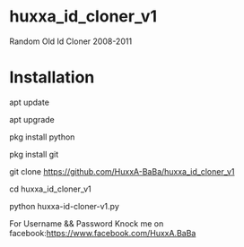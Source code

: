 # huxxa_id_cloner_v1
Random Old Id Cloner 2008-2011

#
# Installation 


apt update

apt upgrade 

pkg install python 

pkg install git

git clone https://github.com/HuxxA-BaBa/huxxa_id_cloner_v1

cd huxxa_id_cloner_v1

python huxxa-id-cloner-v1.py


For Username && Password
Knock me on facebook:https://www.facebook.com/HuxxA.BaBa
